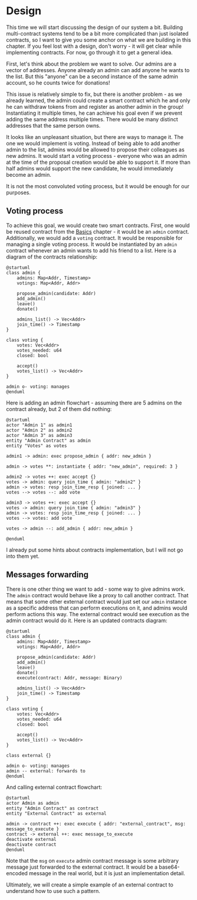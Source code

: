 # Design

This time we will start discussing the design of our system a bit. Building multi-contract systems tend to
be a bit more complicated than just isolated contracts, so I want to give you some anchor on what we are
building in this chapter. If you feel lost with a design, don't worry - it will get clear while implementing
contracts. For now, go through it to get a general idea.

First, let's think about the problem we want to solve. Our admins are a vector of addresses. Anyone already
an admin can add anyone he wants to the list. But this "anyone" can be a second instance of the same admin
account, so he counts twice for donations!

This issue is relatively simple to fix, but there is another problem - as we already learned, the admin could
create a smart contract which he and only he can withdraw tokens from and register as another admin in the
group! Instantiating it multiple times, he can achieve his goal even if we prevent adding the same address
multiple times. There would be many distinct addresses that the same person owns.

It looks like an unpleasant situation, but there are ways to manage it. The one we would implement is voting.
Instead of being able to add another admin to the list, admins would be allowed to propose their colleagues
as new admins. It would start a voting process - everyone who was an admin at the time of the proposal creation
would be able to support it. If more than half admins would support the new candidate, he would immediately
become an admin.

It is not the most convoluted voting process, but it would be enough for our purposes.

## Voting process

To achieve this goal, we would create two smart contracts. First, one would be reused contract from the
[Basics](../basics.md) chapter - it would be an `admin` contract. Additionally, we would add a `voting` contract.
It would be responsible for managing a single voting process. It would be instantiated by an `admin` contract
whenever an admin wants to add his friend to a list. Here is a diagram of the contracts relationship:

```plantuml
@startuml
class admin {
    admins: Map<Addr, Timestamp>
    votings: Map<Addr, Addr>

    propose_admin(candidate: Addr)
    add_admin()
    leave()
    donate()

    admins_list() -> Vec<Addr>
    join_time() -> Timestamp
}

class voting {
    votes: Vec<Addr>
    votes_needed: u64
    closed: bool

    accept()
    votes_list() -> Vec<Addr>
}

admin o- voting: manages
@enduml
```

Here is adding an admin flowchart - assuming there are 5 admins on the contract already, but 2 of them did nothing:

```plantuml
@startuml
actor "Admin 1" as admin1
actor "Admin 2" as admin2
actor "Admin 3" as admin3
entity "Admin Contract" as admin
entity "Votes" as votes

admin1 -> admin: exec propose_admin { addr: new_admin }

admin -> votes **: instantiate { addr: "new_admin", required: 3 }

admin2 -> votes ++: exec accept {}
votes -> admin: query join_time { admin: "admin2" }
admin -> votes: resp join_time_resp { joined: ... }
votes --> votes --: add vote

admin3 -> votes ++: exec accept {}
votes -> admin: query join_time { admin: "admin3" }
admin -> votes: resp join_time_resp { joined: ... }
votes --> votes: add vote

votes -> admin --: add_admin { addr: new_admin }

@enduml
```

I already put some hints about contracts implementation, but I will not go into them yet.

## Messages forwarding

There is one other thing we want to add - some way to give admins work. The `admin` contract would behave like
a proxy to call another contract. That means that some other external contract would just set our `admin` instance
as a specific address that can perform executions on it, and admins would perform actions this way. The external
contract would see execution as the admin contract would do it. Here is an updated contracts diagram:

```plantuml
@startuml
class admin {
    admins: Map<Addr, Timestamp>
    votings: Map<Addr, Addr>

    propose_admin(candidate: Addr)
    add_admin()
    leave()
    donate()
    execute(contract: Addr, message: Binary)

    admins_list() -> Vec<Addr>
    join_time() -> Timestamp
}

class voting {
    votes: Vec<Addr>
    votes_needed: u64
    closed: bool

    accept()
    votes_list() -> Vec<Addr>
}

class external {}

admin o- voting: manages
admin -- external: forwards to
@enduml
```

And calling external contract flowchart:

```plantuml
@startuml
actor Admin as admin
entity "Admin Contract" as contract
entity "External Contract" as external

admin -> contract ++: exec execute { addr: "external_contract", msg: message_to_execute }
contract -> external ++: exec message_to_execute
deactivate external
deactivate contract
@enduml
```

Note that the `msg` on `execute` admin contract message is some arbitrary message just forwarded
to the external contract. It would be a base64-encoded message in the real world, but it is
just an implementation detail.

Ultimately, we will create a simple example of an external contract to understand how to use such a pattern.
